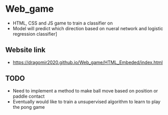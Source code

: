 # Web_game
- HTML, CSS and JS game to train a classifier on
- Model will predict which direction based on nueral network and logistic regression classifier]

## Website link
- https://dragomir2020.github.io/Web_game/HTML_Embeded/index.html

## TODO
- Need to implement a method to make ball move based on position or paddle contact
- Eventually would like to train a unsupervised algorithm to learn to play the pong game
